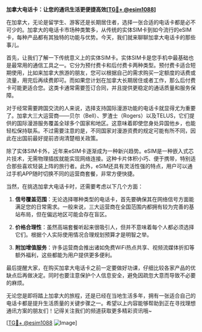 **加拿大电话卡：让您的通讯生活更便捷高效[[TG💪+ @esim1088](https://t.me/s/esim1088)]**

在加拿大，无论是留学生、游客还是长期居住者，选择一张合适的电话卡都是必不可少的。加拿大的电话卡市场种类繁多，从传统的实体SIM卡到如今流行的eSIM卡，每种产品都有其独特的功能与优势。今天，我们就来聊聊加拿大电话卡的那些事儿。

首先，让我们了解一下传统意义上的实体SIM卡。实体SIM卡是您手机中最基础也是最常用的通信工具之一。它分为预付费卡和后付费卡两种类型。预付费卡适合短期使用，比如来加拿大旅游的朋友，您可以根据自己的需求购买一定额度的话费或流量，用完后再续费即可。而如果您计划在加拿大长期居住或者工作，那么后付费卡可能更适合您。这类卡通常需要签订合同，并且提供更稳定的通话质量和服务保障。

对于经常需要跨国交流的人来说，选择支持国际漫游功能的电话卡就显得尤为重要了。加拿大三大运营商——贝尔（Bell）、罗渣士（Rogers）以及TELUS，它们提供的国际漫游服务覆盖全球多个国家和地区。这意味着即使您身处异国他乡，也能轻松保持联系。不过需要注意的是，不同国家对漫游资费的规定可能有所不同，因此在出国前最好提前咨询清楚相关政策。

除了实体SIM卡外，近年来eSIM卡逐渐成为一种新兴趋势。eSIM是一种嵌入式芯片技术，无需物理插拔就能实现网络连接。这种卡片体积小巧、便于携带，特别适合那些喜欢轻装上阵的旅行者。此外，eSIM还具有灵活性强的特点，用户可以通过手机APP随时切换不同的运营商套餐，非常方便快捷。

当然，在挑选加拿大电话卡时，还需要考虑以下几个方面：

1. **信号覆盖范围**：无论选择哪种类型的电话卡，首先要确保其在网络信号方面能满足您的日常需求。一般来说，三大运营商在全国范围内都拥有较为完善的基站布局，但在偏远地区可能会存在盲区。
   
2. **价格合理性**：虽然高端套餐听起来很吸引人，但并不意味着每个人都必须选择它们。根据个人实际使用情况合理规划预算才是明智之举。
   
3. **附加增值服务**：许多运营商会推出诸如免费WiFi热点共享、视频流媒体折扣等额外福利，这些都能为用户提供更多便利。

最后提醒大家，在购买加拿大电话卡之前一定要做好功课，仔细比较各家产品的优缺点后再做决定。同时也要注意保护个人信息安全，避免因疏忽大意而导致不必要的麻烦。

无论您是即将踏上加拿大的旅程，还是已经在当地生活多年，拥有一张适合自己的电话卡都是提升生活质量的关键步骤之一。希望以上内容能够帮助到正在寻找理想通讯方案的朋友们！记得关注我们的频道获取更多精彩资讯哦~

[[TG💪+ @esim1088](https://t.me/s/esim1088) ![Image](https://i.postimg.cc/4NQfJmqS/Snipaste-2025-05-13-00-14-12.png)]